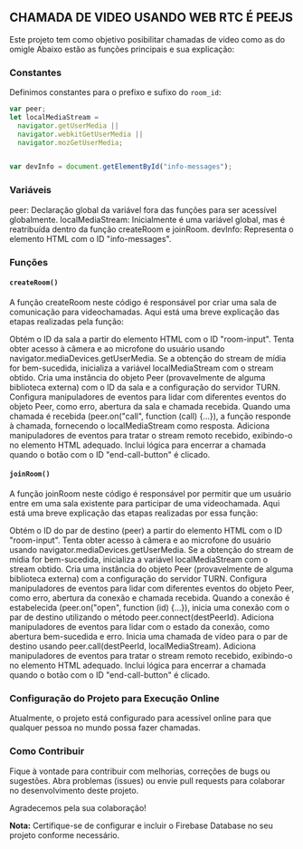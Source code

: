 ## CHAMADA DE VIDEO USANDO WEB RTC É PEEJS

<script src="https://unpkg.com/peerjs@1.5.2/dist/peerjs.min.js"></script>

Este projeto tem como objetivo posibilitar chamadas de video como as do omigle Abaixo estão as funções principais e sua explicação:

### Constantes
Definimos constantes para o prefixo e sufixo do `room_id`:
```javascript
var peer;
let localMediaStream =
  navigator.getUserMedia ||
  navigator.webkitGetUserMedia ||
  navigator.mozGetUserMedia;


var devInfo = document.getElementById("info-messages");
```

### Variáveis

peer: Declaração global da variável fora das funções para ser acessível globalmente.
localMediaStream: Inicialmente é uma variável global, mas é reatribuída dentro da função createRoom e joinRoom.
devInfo: Representa o elemento HTML com o ID "info-messages".

### Funções

#### `createRoom()`
A função createRoom neste código é responsável por criar uma sala de comunicação para videochamadas. Aqui está uma breve explicação das etapas realizadas pela função:

Obtém o ID da sala a partir do elemento HTML com o ID "room-input".
Tenta obter acesso à câmera e ao microfone do usuário usando navigator.mediaDevices.getUserMedia.
Se a obtenção do stream de mídia for bem-sucedida, inicializa a variável localMediaStream com o stream obtido.
Cria uma instância do objeto Peer (provavelmente de alguma biblioteca externa) com o ID da sala e a configuração do servidor TURN.
Configura manipuladores de eventos para lidar com diferentes eventos do objeto Peer, como erro, abertura da sala e chamada recebida.
Quando uma chamada é recebida (peer.on("call", function (call) {...}), a função responde à chamada, fornecendo o localMediaStream como resposta.
Adiciona manipuladores de eventos para tratar o stream remoto recebido, exibindo-o no elemento HTML adequado.
Inclui lógica para encerrar a chamada quando o botão com o ID "end-call-button" é clicado.

#### `joinRoom()`
A função joinRoom neste código é responsável por permitir que um usuário entre em uma sala existente para participar de uma videochamada. Aqui está uma breve explicação das etapas realizadas por essa função:

Obtém o ID do par de destino (peer) a partir do elemento HTML com o ID "room-input".
Tenta obter acesso à câmera e ao microfone do usuário usando navigator.mediaDevices.getUserMedia.
Se a obtenção do stream de mídia for bem-sucedida, inicializa a variável localMediaStream com o stream obtido.
Cria uma instância do objeto Peer (provavelmente de alguma biblioteca externa) com a configuração do servidor TURN.
Configura manipuladores de eventos para lidar com diferentes eventos do objeto Peer, como erro, abertura da conexão e chamada recebida.
Quando a conexão é estabelecida (peer.on("open", function (id) {...}), inicia uma conexão com o par de destino utilizando o método peer.connect(destPeerId).
Adiciona manipuladores de eventos para lidar com o estado da conexão, como abertura bem-sucedida e erro.
Inicia uma chamada de vídeo para o par de destino usando peer.call(destPeerId, localMediaStream).
Adiciona manipuladores de eventos para tratar o stream remoto recebido, exibindo-o no elemento HTML adequado.
Inclui lógica para encerrar a chamada quando o botão com o ID "end-call-button" é clicado.

### Configuração do Projeto para Execução Online

Atualmente, o projeto está configurado para acessível online para que qualquer pessoa no mundo possa fazer chamadas.

### Como Contribuir
Fique à vontade para contribuir com melhorias, correções de bugs ou sugestões. Abra problemas (issues) ou envie pull requests para colaborar no desenvolvimento deste projeto.

Agradecemos pela sua colaboração!

**Nota:** Certifique-se de configurar e incluir o Firebase Database no seu projeto conforme necessário.
